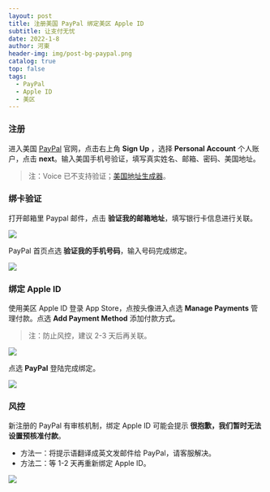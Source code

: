 ```yaml
---
layout: post
title: 注册美国 PayPal 绑定美区 Apple ID
subtitle: 让支付无忧
date: 2022-1-8
author: 河東
header-img: img/post-bg-paypal.png
catalog: true
top: false
tags:
  - PayPal
  - Apple ID
  - 美区
---
```


### 注册

进入美国 [PayPal](https://www.paypal.com/us/home) 官网，点击右上角 **Sign Up** ，选择 **Personal Account** 个人账户，点击 **next**。输入美国手机号验证，填写真实姓名、邮箱、密码、美国地址。

> 注：Voice 已不支持验证；[美国地址生成器](https://www.meiguodizhi.com/)。

### 绑卡验证

打开邮箱里 Paypal 邮件，点击 **验证我的邮箱地址**，填写银行卡信息进行关联。

![](https://tvax2.sinaimg.cn/large/008eZBHKly1gow2echem3j30zy0mhaal.jpg)

PayPal 首页点选 **验证我的手机号码**，输入号码完成绑定。

![](https://tvax1.sinaimg.cn/large/008eZBHKly1gow2eqlz3dj30zy0hnwfp.jpg)

### 绑定 Apple ID

使用美区 Apple ID 登录 App Store，点按头像进入点选 **Manage Payments** 管理付款。点选 **Add Payment Method** 添加付款方式。

> 注：防止风控，建议 2-3 天后再关联。

![](https://tvax4.sinaimg.cn/large/008eZBHKly1gow2f51vutj315q0hijsd.jpg)

点选 **PayPal** 登陆完成绑定。

![](https://tva1.sinaimg.cn/large/008eZBHKly1gow2fa5dhgj315q0gudgy.jpg)

### 风控

新注册的 PayPal 有审核机制，绑定 Apple ID 可能会提示 **很抱歉，我们暂时无法设置预核准付款**。

- 方法一：将提示语翻译成英文发邮件给 PayPal，请客服解决。
- 方法二：等 1-2 天再重新绑定 Apple ID。

![](https://tvax3.sinaimg.cn/large/008eZBHKly1gow2ffvlbkj315q0gg3z0.jpg)
